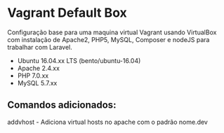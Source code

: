 # Vagrant Default Box
Configuração base para uma maquina virtual Vagrant usando VirtualBox com instalação de Apache2, PHP5, MySQL, Composer e nodeJS para trabalhar com Laravel.
- Ubuntu 16.04.xx LTS (bento/ubuntu-16.04)
- Apache 2.4.xx
- PHP 7.0.xx
- MySQL 5.7.xx

## Comandos adicionados:
addvhost - Adiciona virtual hosts no apache com o padrão nome.dev

